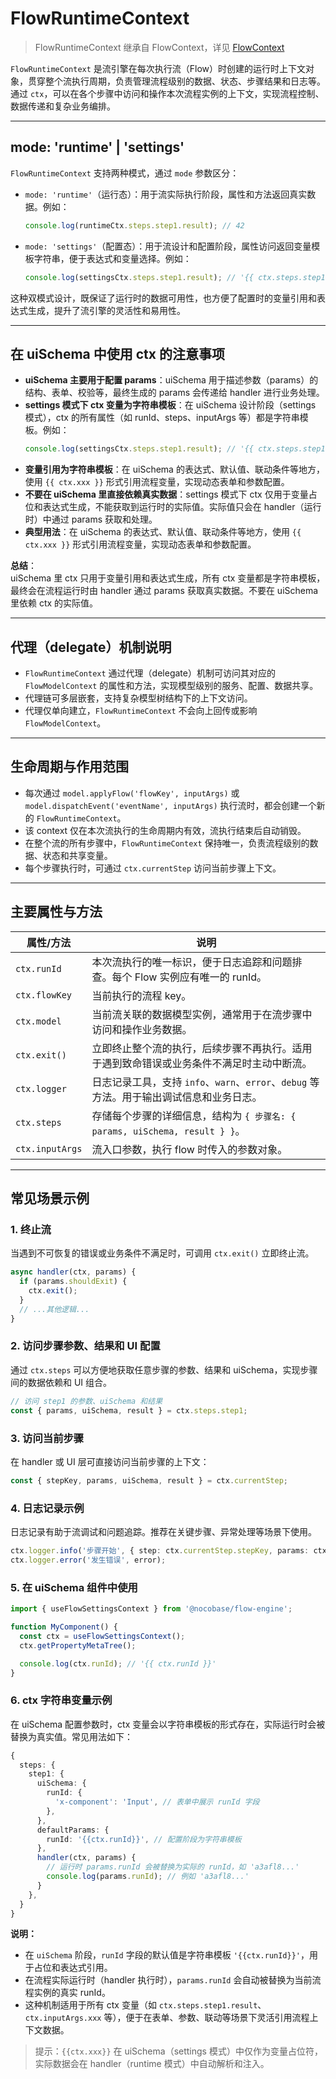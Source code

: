 # FlowRuntimeContext

> FlowRuntimeContext 继承自 FlowContext，详见 [FlowContext](./flow-context)

`FlowRuntimeContext` 是流引擎在每次执行流（Flow）时创建的运行时上下文对象，贯穿整个流执行周期，负责管理流程级别的数据、状态、步骤结果和日志等。通过 `ctx`，可以在各个步骤中访问和操作本次流程实例的上下文，实现流程控制、数据传递和复杂业务编排。

---

## mode: 'runtime' | 'settings'

`FlowRuntimeContext` 支持两种模式，通过 `mode` 参数区分：

- `mode: 'runtime'`（运行态）：用于流实际执行阶段，属性和方法返回真实数据。例如：
  ```js
  console.log(runtimeCtx.steps.step1.result); // 42
  ```
- `mode: 'settings'`（配置态）：用于流设计和配置阶段，属性访问返回变量模板字符串，便于表达式和变量选择。例如：
  ```js
  console.log(settingsCtx.steps.step1.result); // '{{ ctx.steps.step1.result }}'
  ```

这种双模式设计，既保证了运行时的数据可用性，也方便了配置时的变量引用和表达式生成，提升了流引擎的灵活性和易用性。

---

## 在 uiSchema 中使用 ctx 的注意事项

- **uiSchema 主要用于配置 params**：uiSchema 用于描述参数（params）的结构、表单、校验等，最终生成的 params 会传递给 handler 进行业务处理。
- **settings 模式下 ctx 变量为字符串模板**：在 uiSchema 设计阶段（settings 模式），ctx 的所有属性（如 runId、steps、inputArgs 等）都是字符串模板。例如：
  ```js
  console.log(settingsCtx.steps.step1.result); // '{{ ctx.steps.step1.result }}'
  ```
- **变量引用为字符串模板**：在 uiSchema 的表达式、默认值、联动条件等地方，使用 `{{ ctx.xxx }}` 形式引用流程变量，实现动态表单和参数配置。
- **不要在 uiSchema 里直接依赖真实数据**：settings 模式下 ctx 仅用于变量占位和表达式生成，不能获取到运行时的实际值。实际值只会在 handler（运行时）中通过 params 获取和处理。
- **典型用法**：在 uiSchema 的表达式、默认值、联动条件等地方，使用 `{{ ctx.xxx }}` 形式引用流程变量，实现动态表单和参数配置。

**总结**：  
uiSchema 里 ctx 只用于变量引用和表达式生成，所有 ctx 变量都是字符串模板，最终会在流程运行时由 handler 通过 params 获取真实数据。不要在 uiSchema 里依赖 ctx 的实际值。

---

## 代理（delegate）机制说明

- `FlowRuntimeContext` 通过代理（delegate）机制可访问其对应的 `FlowModelContext` 的属性和方法，实现模型级别的服务、配置、数据共享。
- 代理链可多层嵌套，支持复杂模型树结构下的上下文访问。
- 代理仅单向建立，`FlowRuntimeContext` 不会向上回传或影响 `FlowModelContext`。

---

## 生命周期与作用范围

- 每次通过 `model.applyFlow('flowKey', inputArgs)` 或 `model.dispatchEvent('eventName', inputArgs)` 执行流时，都会创建一个新的 `FlowRuntimeContext`。
- 该 context 仅在本次流执行的生命周期内有效，流执行结束后自动销毁。
- 在整个流的所有步骤中，`FlowRuntimeContext` 保持唯一，负责流程级别的数据、状态和共享变量。
- 每个步骤执行时，可通过 `ctx.currentStep` 访问当前步骤上下文。

---

## 主要属性与方法

| 属性/方法         | 说明                                                                                  |
|------------------|---------------------------------------------------------------------------------------|
| `ctx.runId`      | 本次流执行的唯一标识，便于日志追踪和问题排查。每个 Flow 实例应有唯一的 runId。           |
| `ctx.flowKey`    | 当前执行的流程 key。                                                                   |
| `ctx.model`      | 当前流关联的数据模型实例，通常用于在流步骤中访问和操作业务数据。                        |
| `ctx.exit()`     | 立即终止整个流的执行，后续步骤不再执行。适用于遇到致命错误或业务条件不满足时主动中断流。|
| `ctx.logger`     | 日志记录工具，支持 `info`、`warn`、`error`、`debug` 等方法。用于输出调试信息和业务日志。|
| `ctx.steps`      | 存储每个步骤的详细信息，结构为 `{ 步骤名: { params, uiSchema, result } }`。             |
| `ctx.inputArgs`  | 流入口参数，执行 flow 时传入的参数对象。                                               |

---

## 常见场景示例

### 1. 终止流

当遇到不可恢复的错误或业务条件不满足时，可调用 `ctx.exit()` 立即终止流。

```ts
async handler(ctx, params) {
  if (params.shouldExit) {
    ctx.exit();
  }
  // ...其他逻辑...
}
```

### 2. 访问步骤参数、结果和 UI 配置

通过 `ctx.steps` 可以方便地获取任意步骤的参数、结果和 uiSchema，实现步骤间的数据依赖和 UI 组合。

```ts
// 访问 step1 的参数、uiSchema 和结果
const { params, uiSchema, result } = ctx.steps.step1;
```

### 3. 访问当前步骤

在 handler 或 UI 层可直接访问当前步骤的上下文：

```ts
const { stepKey, params, uiSchema, result } = ctx.currentStep;
```

### 4. 日志记录示例

日志记录有助于流调试和问题追踪。推荐在关键步骤、异常处理等场景下使用。

```ts
ctx.logger.info('步骤开始', { step: ctx.currentStep.stepKey, params: ctx.currentStep.params });
ctx.logger.error('发生错误', error);
```

### 5. 在 uiSchema 组件中使用

```ts
import { useFlowSettingsContext } from '@nocobase/flow-engine';

function MyComponent() {
  const ctx = useFlowSettingsContext();
  ctx.getPropertyMetaTree();

  console.log(ctx.runId); // '{{ ctx.runId }}'
}
```

### 6. ctx 字符串变量示例

在 uiSchema 配置参数时，ctx 变量会以字符串模板的形式存在，实际运行时会被替换为真实值。常见用法如下：

```ts
{
  steps: {
    step1: {
      uiSchema: {
        runId: {
          'x-component': 'Input', // 表单中展示 runId 字段
        },
      },
      defaultParams: {
        runId: '{{ctx.runId}}', // 配置阶段为字符串模板
      },
      handler(ctx, params) {
        // 运行时 params.runId 会被替换为实际的 runId，如 'a3afl8...'
        console.log(params.runId); // 例如 'a3afl8...'
      }
    },
  }
}
```

**说明：**
- 在 `uiSchema` 阶段，`runId` 字段的默认值是字符串模板 `'{{ctx.runId}}'`，用于占位和表达式引用。
- 在流程实际运行时（handler 执行时），`params.runId` 会自动被替换为当前流程实例的真实 runId。
- 这种机制适用于所有 ctx 变量（如 `ctx.steps.step1.result`、`ctx.inputArgs.xxx` 等），便于在表单、参数、联动等场景下灵活引用流程上下文数据。

> 提示：`{{ctx.xxx}}` 在 uiSchema（settings 模式）中仅作为变量占位符，实际数据会在 handler（runtime 模式）中自动解析和注入。